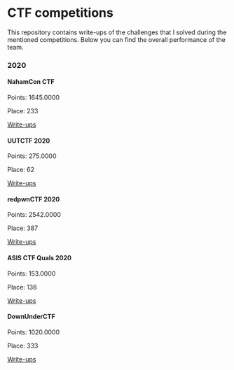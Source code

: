 # CTF competitions
This repository contains write-ups of the challenges that I solved during the mentioned competitions. Below you can find the overall performance of the team.
### 2020
#### NahamCon CTF
Points: 1645.0000

Place: 233

[Write-ups](https://github.com/saw-your-packet/ctfs/blob/master/NahamCon%20CTF%202020/Write-ups.md)

#### UUTCTF 2020

Points: 275.0000

Place: 62

[Write-ups](https://github.com/saw-your-packet/ctfs/blob/master/UUTCTF%202020/Write-ups.md)

#### redpwnCTF 2020

Points: 2542.0000

Place: 387

[Write-ups](https://github.com/saw-your-packet/ctfs/blob/master/redpwnCTF%202020/Write-ups.md)

#### ASIS CTF Quals 2020

Points: 153.0000

Place: 136

[Write-ups](https://github.com/saw-your-packet/ctfs/blob/master/ASIS%20CTF%20Quals%202020/Write-ups.md)

#### DownUnderCTF

Points: 1020.0000

Place: 333

[Write-ups](https://github.com/saw-your-packet/ctfs/blob/master/DownUnderCTF/Write-ups.md)
